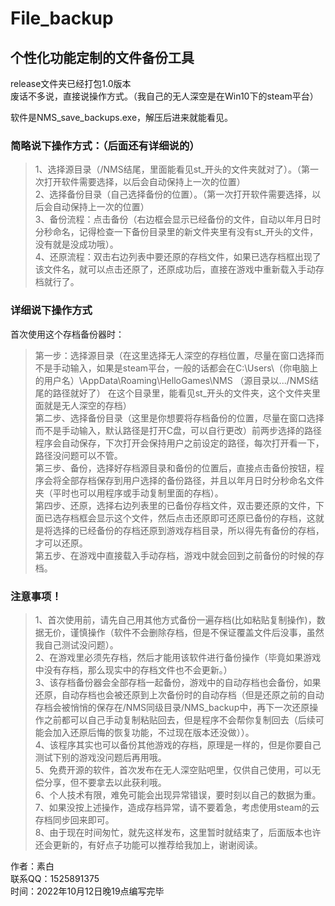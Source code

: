 # File_backup
## 个性化功能定制的文件备份工具  
release文件夹已经打包1.0版本  
废话不多说，直接说操作方式。（我自己的无人深空是在Win10下的steam平台）  

软件是NMS_save_backups.exe，解压后进来就能看见。  

### 简略说下操作方式：（后面还有详细说的）  
>1、选择源目录（/NMS结尾，里面能看见st_开头的文件夹就对了）。（第一次打开软件需要选择，以后会自动保持上一次的位置）  
2、选择备份目录（自己选择备份的位置）。（第一次打开软件需要选择，以后会自动保持上一次的位置）  
3、备份流程：点击备份（右边框会显示已经备份的文件，自动以年月日时分秒命名，记得检查一下备份目录里的新文件夹里有没有st_开头的文件，没有就是没成功哦）。  
4、还原流程：双击右边列表中要还原的存档文件，如果已选存档框出现了该文件名，就可以点击还原了，还原成功后，直接在游戏中重新载入手动存档就行了。

### 详细说下操作方式
首次使用这个存档备份器时：  
>第一步：选择源目录（在这里选择无人深空的存档位置，尽量在窗口选择而不是手动输入，如果是steam平台，一般的话都会在C:\Users\（你电脑上的用户名）\AppData\Roaming\HelloGames\NMS	 （源目录以.../NMS结尾的路径就好了）	在这个目录里，能看见st_开头的文件夹，这个文件夹里面就是无人深空的存档）  
第二步、选择备份目录（这里是你想要将存档备份的位置，尽量在窗口选择而不是手动输入，默认路径是打开C盘，可以自行更改）前两步选择的路径程序会自动保存，下次打开会保持用户之前设定的路径，每次打开看一下，路径没问题可以不管。  
第三步、备份，选择好存档源目录和备份的位置后，直接点击备份按钮，程序会将全部存档保存到用户选择的备份路径，并且以年月日时分秒命名文件夹（平时也可以用程序或手动复制里面的存档）。  
第四步、还原，选择右边列表里的已备份存档文件，双击要还原的文件，下面已选存档框会显示这个文件，然后点击还原即可还原已备份的存档，这就是将选择的已经备份的存档还原到游戏存档目录，所以得先有备份的存档，才可以还原。  
第五步、在游戏中直接载入手动存档，游戏中就会回到之前备份的时候的存档。  

### 注意事项！  
>1、首次使用前，请先自己用其他方式备份一遍存档(比如粘贴复制操作)，数据无价，谨慎操作（软件不会删除存档，但是不保证覆盖文件后没事，虽然我自己测试没问题）。  
2、在游戏里必须先存档，然后才能用该软件进行备份操作（毕竟如果游戏中没有存档，那么现实中的存档文件也不会更新。）  
3、该存档备份器会全部存档一起备份，游戏中的自动存档也会备份，如果还原，自动存档也会被还原到上次备份时的自动存档（但是还原之前的自动存档会被悄悄的保存在/NMS同级目录/NMS_backup中，再下一次还原操作之前都可以自己手动复制粘贴回去，但是程序不会帮你复制回去（后续可能会加入还原后悔的恢复功能，不过现在版本还没做））。  
4、该程序其实也可以备份其他游戏的存档，原理是一样的，但是你要自己测试下别的游戏没问题后再用哦。  
5、免费开源的软件，首次发布在无人深空贴吧里，仅供自己使用，可以无偿分享，但不要拿去以此获利哦。  
6、个人技术有限，难免可能会出现异常错误，要时刻以自己的数据为重。  
7、如果没按上述操作，造成存档异常，请不要着急，考虑使用steam的云存档同步回来即可。  
8、由于现在时间匆忙，就先这样发布，这里暂时就结束了，后面版本也许还会更新的，有好点子功能可以推荐给我加上，谢谢阅读。  

作者：素白    
联系QQ：1525891375  
时间：2022年10月12日晚19点编写完毕  
